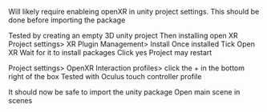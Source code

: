 Will likely require enableing openXR in unity project settings. 
This should be done before importing the package


Tested by creating an empty 3D unity project
Then installing open XR
Project settings> XR Plugin Management> Install
Once installed Tick Open XR
Wait for it to install packages
Click yes
Project may  restart

Project settings> OpenXR
Interaction profiles> click the + in the bottom right of the box
Tested with Oculus touch controller profile


It should now be safe to import the unity package 
Open main scene in scenes





